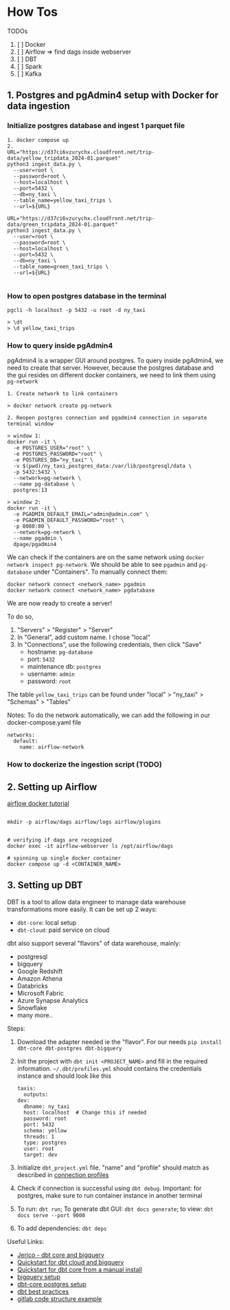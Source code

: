 # How Tos

TODOs
1. [ ] Docker
2. [ ] Airflow => find dags inside webserver
3. [ ] DBT
4. [ ] Spark
5. [ ] Kafka

## 1. Postgres and pgAdmin4 setup with Docker for data ingestion

### Initialize postgres database and ingest 1 parquet file

```{zsh}
1. docker compose up
2.
URL="https://d37ci6vzurychx.cloudfront.net/trip-data/yellow_tripdata_2024-01.parquet"
python3 ingest_data.py \
  --user=root \
  --password=root \
  --host=localhost \
  --port=5432 \
  --db=ny_taxi \
  --table_name=yellow_taxi_trips \
  --url=${URL}

URL="https://d37ci6vzurychx.cloudfront.net/trip-data/green_tripdata_2024-01.parquet"
python3 ingest_data.py \
  --user=root \
  --password=root \
  --host=localhost \
  --port=5432 \
  --db=ny_taxi \
  --table_name=green_taxi_trips \
  --url=${URL}


```

### How to open postgres database in the terminal

```{zsh}
pgcli -h localhost -p 5432 -u root -d ny_taxi

> \dt
> \d yellow_taxi_trips

```

### How to query inside pgAdmin4

pgAdmin4 is a wrapper GUI around postgres. To query inside pgAdmin4, we need
to create that server. However, because the postgres database and the gui
resides on different docker containers, we need to link them using
`pg-network`


```{}
1. Create network to link containers

> docker network create pg-network

2. Reopen postgres connection and pgadmin4 connection in separate terminal window

> window 1:
docker run -it \
  -e POSTGRES_USER="root" \
  -e POSTGRES_PASSWORD="root" \
  -e POSTGRES_DB="ny_taxi" \
  -v $(pwd)/ny_taxi_postgres_data:/var/lib/postgresql/data \
  -p 5432:5432 \
  --network=pg-network \
  --name pg-database \
  postgres:13

> window 2:
docker run -it \
  -e PGADMIN_DEFAULT_EMAIL="admin@admin.com" \
  -e PGADMIN_DEFAULT_PASSWORD="root" \
  -p 8080:80 \
  --network=pg-network \
  --name pgadmin \
  dpage/pgadmin4

```

We can check if the containers are on the same network using
`docker network inspect pg-network`. We should be able to see `pgadmin` and
`pg-database` under "Containers". To manually connect them:

```{}
docker network connect <network_name> pgadmin
docker network connect <network_name> pgdatabase
```

We are now ready to create a server!

To do so,
1. "Servers" > "Register" > "Server"
2. In "General", add custom name. I chose "local"
3. In "Connections", use the following credentials, then click "Save"
    * hostname: `pg-database`
    * port: `5432`
    * maintenance db: `postgres`
    * username: `admin`
    * password: `root`

The table `yellow_taxi_trips` can be found under "local" > "ny_taxi" > "Schemas" > "Tables"

Notes:
To do the network automatically, we can add the following in
our docker-compose.yaml file

```{}
networks:
  default:
    name: airflow-network
```


### How to dockerize the ingestion script (TODO)


## 2. Setting up Airflow

[airflow docker tutorial](https://medium.com/@le.oasis/apache-airflow-docker-tutorial-2c8c152a074a)

```

mkdir -p airflow/dags airflow/logs airflow/plugins


# verifying if dags are recognized
docker exec -it airflow-webserver ls /opt/airflow/dags

# spinning up single docker container
docker compose up -d <CONTAINER_NAME>
```

## 3. Setting up DBT

DBT is a tool to allow data engineer to manage data warehouse
transformations more easily. It can be set up 2 ways:
- `dbt-core`: local setup
- `dbt-cloud`: paid service on cloud

dbt also support several "flavors" of data warehouse,
mainly:
- postgresql
- bigquery
- Google Redshift
- Amazon Athena
- Databricks
- Microsoft Fabric
- Azure Synapse Analytics
- Snowflake
- many more..

Steps:
1. Download the adapter needed ie the "flavor". For our needs `pip install dbt-core dbt-postgres dbt-bigquery`
2. Init the project with `dbt init <PROJECT_NAME>` and fill in the required information. `~/.dbt/profiles.yml` should contains the credentials instance and should look like this

    ```{/.dbt/profiles.yml}
    taxis:
      outputs:
	dev:
	  dbname: ny_taxi
	  host: localhost  # Change this if needed
	  password: root
	  port: 5432
	  schema: yellow
	  threads: 1
	  type: postgres
	  user: root
      target: dev
    ```

3. Initialize `dbt_project.yml` file. "name" and "profile"  should match as described in [connection profiles](https://docs.getdbt.com/docs/core/connect-data-platform/connection-profiles)
4. Check if connection is successful using `dbt debug`. Important: for postgres, make sure to run container instance in another terminal
5. To run: `dbt run`; To generate dbt GUI: `dbt docs generate`; to view: `dbt docs serve --port 9000`
6. To add dependencies: `dbt deps`


Useful Links:
- [Jerico - dbt core and bigquery](https://blog.det.life/dbt-core-and-bigquery-a-complete-guide-to-automating-data-transformations-with-github-ci-cd-0b46121c66db)
- [Quickstart for dbt cloud and bigquery](https://docs.getdbt.com/guides/bigquery?step=1)
- [Quickstart for dbt core from a manual install](https://docs.getdbt.com/guides/manual-install?step=5)
- [bigquery setup](https://docs.getdbt.com/docs/core/connect-data-platform/bigquery-setup)
- [dbt-core postgres setup](https://medium.com/@jewelski/configure-my-dbt-core-side-project-using-my-local-postgres-database-f31c998ab6f3)
- [dbt best practices](https://docs.getdbt.com/best-practices)
- [gitlab code structure example](https://gitlab.com/gitlab-data/analytics)
